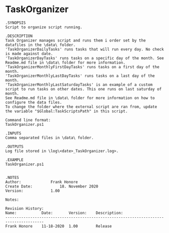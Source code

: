 # TaskOrganizer
	.SYNOPSIS
	Script to organize script running.

	.DESCRIPTION
	Task Organizer manages script and runs them i order set by the datafiles in the \data\ folder.
	'TaskOrganizerDailyTasks' runs tasks that will run every day. No check is made against date.
	'TaskOrganizerDayTasks' runs tasks on a specific day of the month. See Readme.md file in \data\ folder for more information.
	'TaskOrganizerMonthlyFirstDayTasks' runs tasks on a first day of the month.
	'TaskOrganizerMonthlyLastDayTasks' runs tasks on a last day of the month.
	'TaskOrganizerMonthlyLastSaturdayTasks' is an example of a custom script to run tasks on other dates. This one runs on last saturday of month.
	See Readme.md file in \data\ folder for more information on how to configure the data files.
	To change the folder where the external script are ran from, update the variable "$Global:TaskScriptsPath" in this script.
	
	Command line format:
	TaskOrganizer.ps1

	.INPUTS
	Comma separated files in \data\ folder.

	.OUTPUTS
	Log file stored in \log\<date>_TaskOrganizer.log>.

	.EXAMPLE
	TaskOrganizer.ps1

	
	.NOTES
	Author:				Frank Honore
	Create Date:	    	18. November 2020
	Version:			1.00
	
	Notes:
	
	Revision History:
	Name:           Date:		Version:	Description:
	---------------------------------------------------------------------------------------
	Frank Honore	11-18-2020	1.00		Release
